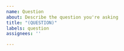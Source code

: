 ```yaml
---
name: Question
about: Describe the question you're asking
title: "(QUESTION)"
labels: question
assignees: ''

---
```



